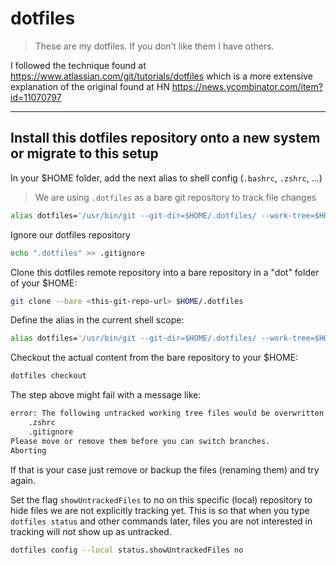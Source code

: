 # dotfiles

> These are my dotfiles. If you don’t like them I have others.

I followed the technique found at <https://www.atlassian.com/git/tutorials/dotfiles> which is a more extensive explanation of the original found at HN <https://news.ycombinator.com/item?id=11070797>

---

## Install this dotfiles repository onto a new system or migrate to this setup

In your $HOME folder, add the next alias to shell config (`.bashrc`, `.zshrc`, ...)

> We are using `.dotfiles` as a bare git repository to track file changes

```bash
alias dotfiles='/usr/bin/git --git-dir=$HOME/.dotfiles/ --work-tree=$HOME'
```

Ignore our dotfiles repository

```bash
echo ".dotfiles" >> .gitignore
```

Clone this dotfiles remote repository into a bare repository in a "dot" folder of your $HOME:

```bash
git clone --bare <this-git-repo-url> $HOME/.dotfiles
```

Define the alias in the current shell scope:

```bash
alias dotfiles='/usr/bin/git --git-dir=$HOME/.dotfiles/ --work-tree=$HOME'
```

Checkout the actual content from the bare repository to your $HOME:

```bash
dotfiles checkout
```

The step above might fail with a message like:

```bash
error: The following untracked working tree files would be overwritten by checkout:
    .zshrc
    .gitignore
Please move or remove them before you can switch branches.
Aborting
```

If that is your case just remove or backup the files (renaming them) and try again.

Set the flag `showUntrackedFiles` to no on this specific (local) repository to hide files we are not explicitly tracking yet. This is so that when you type `dotfiles status` and other commands later, files you are not interested in tracking will not show up as untracked.

```bash
dotfiles config --local status.showUntrackedFiles no
```
